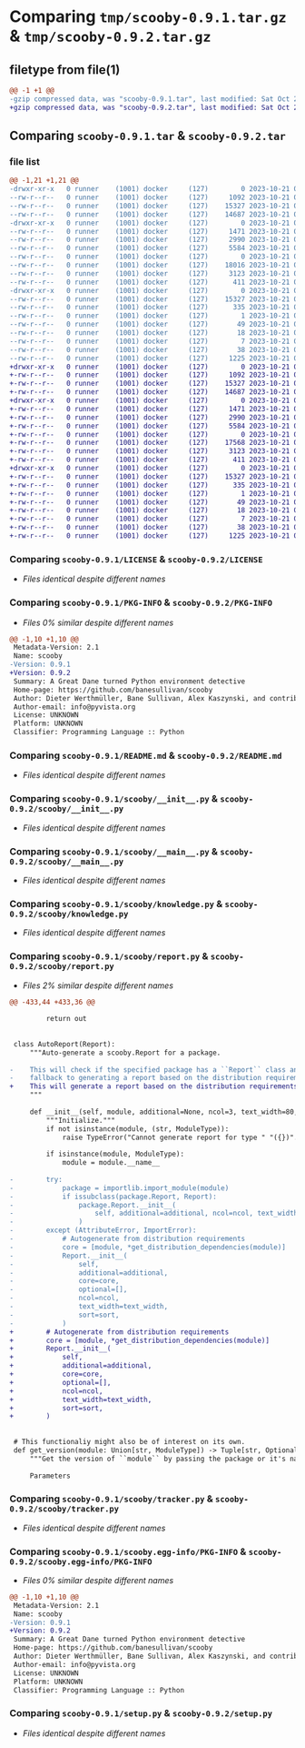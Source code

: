 # Comparing `tmp/scooby-0.9.1.tar.gz` & `tmp/scooby-0.9.2.tar.gz`

## filetype from file(1)

```diff
@@ -1 +1 @@
-gzip compressed data, was "scooby-0.9.1.tar", last modified: Sat Oct 21 00:18:38 2023, max compression
+gzip compressed data, was "scooby-0.9.2.tar", last modified: Sat Oct 21 00:34:36 2023, max compression
```

## Comparing `scooby-0.9.1.tar` & `scooby-0.9.2.tar`

### file list

```diff
@@ -1,21 +1,21 @@
-drwxr-xr-x   0 runner    (1001) docker     (127)        0 2023-10-21 00:18:38.518021 scooby-0.9.1/
--rw-r--r--   0 runner    (1001) docker     (127)     1092 2023-10-21 00:18:04.000000 scooby-0.9.1/LICENSE
--rw-r--r--   0 runner    (1001) docker     (127)    15327 2023-10-21 00:18:38.518021 scooby-0.9.1/PKG-INFO
--rw-r--r--   0 runner    (1001) docker     (127)    14687 2023-10-21 00:18:04.000000 scooby-0.9.1/README.md
-drwxr-xr-x   0 runner    (1001) docker     (127)        0 2023-10-21 00:18:38.518021 scooby-0.9.1/scooby/
--rw-r--r--   0 runner    (1001) docker     (127)     1471 2023-10-21 00:18:04.000000 scooby-0.9.1/scooby/__init__.py
--rw-r--r--   0 runner    (1001) docker     (127)     2990 2023-10-21 00:18:04.000000 scooby-0.9.1/scooby/__main__.py
--rw-r--r--   0 runner    (1001) docker     (127)     5584 2023-10-21 00:18:04.000000 scooby-0.9.1/scooby/knowledge.py
--rw-r--r--   0 runner    (1001) docker     (127)        0 2023-10-21 00:18:04.000000 scooby-0.9.1/scooby/py.typed
--rw-r--r--   0 runner    (1001) docker     (127)    18016 2023-10-21 00:18:04.000000 scooby-0.9.1/scooby/report.py
--rw-r--r--   0 runner    (1001) docker     (127)     3123 2023-10-21 00:18:04.000000 scooby-0.9.1/scooby/tracker.py
--rw-r--r--   0 runner    (1001) docker     (127)      411 2023-10-21 00:18:38.000000 scooby-0.9.1/scooby/version.py
-drwxr-xr-x   0 runner    (1001) docker     (127)        0 2023-10-21 00:18:38.518021 scooby-0.9.1/scooby.egg-info/
--rw-r--r--   0 runner    (1001) docker     (127)    15327 2023-10-21 00:18:38.000000 scooby-0.9.1/scooby.egg-info/PKG-INFO
--rw-r--r--   0 runner    (1001) docker     (127)      335 2023-10-21 00:18:38.000000 scooby-0.9.1/scooby.egg-info/SOURCES.txt
--rw-r--r--   0 runner    (1001) docker     (127)        1 2023-10-21 00:18:38.000000 scooby-0.9.1/scooby.egg-info/dependency_links.txt
--rw-r--r--   0 runner    (1001) docker     (127)       49 2023-10-21 00:18:38.000000 scooby-0.9.1/scooby.egg-info/entry_points.txt
--rw-r--r--   0 runner    (1001) docker     (127)       18 2023-10-21 00:18:38.000000 scooby-0.9.1/scooby.egg-info/requires.txt
--rw-r--r--   0 runner    (1001) docker     (127)        7 2023-10-21 00:18:38.000000 scooby-0.9.1/scooby.egg-info/top_level.txt
--rw-r--r--   0 runner    (1001) docker     (127)       38 2023-10-21 00:18:38.518021 scooby-0.9.1/setup.cfg
--rw-r--r--   0 runner    (1001) docker     (127)     1225 2023-10-21 00:18:04.000000 scooby-0.9.1/setup.py
+drwxr-xr-x   0 runner    (1001) docker     (127)        0 2023-10-21 00:34:36.066035 scooby-0.9.2/
+-rw-r--r--   0 runner    (1001) docker     (127)     1092 2023-10-21 00:34:19.000000 scooby-0.9.2/LICENSE
+-rw-r--r--   0 runner    (1001) docker     (127)    15327 2023-10-21 00:34:36.066035 scooby-0.9.2/PKG-INFO
+-rw-r--r--   0 runner    (1001) docker     (127)    14687 2023-10-21 00:34:19.000000 scooby-0.9.2/README.md
+drwxr-xr-x   0 runner    (1001) docker     (127)        0 2023-10-21 00:34:36.062035 scooby-0.9.2/scooby/
+-rw-r--r--   0 runner    (1001) docker     (127)     1471 2023-10-21 00:34:19.000000 scooby-0.9.2/scooby/__init__.py
+-rw-r--r--   0 runner    (1001) docker     (127)     2990 2023-10-21 00:34:19.000000 scooby-0.9.2/scooby/__main__.py
+-rw-r--r--   0 runner    (1001) docker     (127)     5584 2023-10-21 00:34:19.000000 scooby-0.9.2/scooby/knowledge.py
+-rw-r--r--   0 runner    (1001) docker     (127)        0 2023-10-21 00:34:19.000000 scooby-0.9.2/scooby/py.typed
+-rw-r--r--   0 runner    (1001) docker     (127)    17568 2023-10-21 00:34:19.000000 scooby-0.9.2/scooby/report.py
+-rw-r--r--   0 runner    (1001) docker     (127)     3123 2023-10-21 00:34:19.000000 scooby-0.9.2/scooby/tracker.py
+-rw-r--r--   0 runner    (1001) docker     (127)      411 2023-10-21 00:34:35.000000 scooby-0.9.2/scooby/version.py
+drwxr-xr-x   0 runner    (1001) docker     (127)        0 2023-10-21 00:34:36.066035 scooby-0.9.2/scooby.egg-info/
+-rw-r--r--   0 runner    (1001) docker     (127)    15327 2023-10-21 00:34:35.000000 scooby-0.9.2/scooby.egg-info/PKG-INFO
+-rw-r--r--   0 runner    (1001) docker     (127)      335 2023-10-21 00:34:36.000000 scooby-0.9.2/scooby.egg-info/SOURCES.txt
+-rw-r--r--   0 runner    (1001) docker     (127)        1 2023-10-21 00:34:35.000000 scooby-0.9.2/scooby.egg-info/dependency_links.txt
+-rw-r--r--   0 runner    (1001) docker     (127)       49 2023-10-21 00:34:35.000000 scooby-0.9.2/scooby.egg-info/entry_points.txt
+-rw-r--r--   0 runner    (1001) docker     (127)       18 2023-10-21 00:34:35.000000 scooby-0.9.2/scooby.egg-info/requires.txt
+-rw-r--r--   0 runner    (1001) docker     (127)        7 2023-10-21 00:34:35.000000 scooby-0.9.2/scooby.egg-info/top_level.txt
+-rw-r--r--   0 runner    (1001) docker     (127)       38 2023-10-21 00:34:36.066035 scooby-0.9.2/setup.cfg
+-rw-r--r--   0 runner    (1001) docker     (127)     1225 2023-10-21 00:34:19.000000 scooby-0.9.2/setup.py
```

### Comparing `scooby-0.9.1/LICENSE` & `scooby-0.9.2/LICENSE`

 * *Files identical despite different names*

### Comparing `scooby-0.9.1/PKG-INFO` & `scooby-0.9.2/PKG-INFO`

 * *Files 0% similar despite different names*

```diff
@@ -1,10 +1,10 @@
 Metadata-Version: 2.1
 Name: scooby
-Version: 0.9.1
+Version: 0.9.2
 Summary: A Great Dane turned Python environment detective
 Home-page: https://github.com/banesullivan/scooby
 Author: Dieter Werthmüller, Bane Sullivan, Alex Kaszynski, and contributors
 Author-email: info@pyvista.org
 License: UNKNOWN
 Platform: UNKNOWN
 Classifier: Programming Language :: Python
```

### Comparing `scooby-0.9.1/README.md` & `scooby-0.9.2/README.md`

 * *Files identical despite different names*

### Comparing `scooby-0.9.1/scooby/__init__.py` & `scooby-0.9.2/scooby/__init__.py`

 * *Files identical despite different names*

### Comparing `scooby-0.9.1/scooby/__main__.py` & `scooby-0.9.2/scooby/__main__.py`

 * *Files identical despite different names*

### Comparing `scooby-0.9.1/scooby/knowledge.py` & `scooby-0.9.2/scooby/knowledge.py`

 * *Files identical despite different names*

### Comparing `scooby-0.9.1/scooby/report.py` & `scooby-0.9.2/scooby/report.py`

 * *Files 2% similar despite different names*

```diff
@@ -433,44 +433,36 @@
 
         return out
 
 
 class AutoReport(Report):
     """Auto-generate a scooby.Report for a package.
 
-    This will check if the specified package has a ``Report`` class and use that or
-    fallback to generating a report based on the distribution requirements of the package.
+    This will generate a report based on the distribution requirements of the package.
     """
 
     def __init__(self, module, additional=None, ncol=3, text_width=80, sort=False):
         """Initialize."""
         if not isinstance(module, (str, ModuleType)):
             raise TypeError("Cannot generate report for type " "({})".format(type(module)))
 
         if isinstance(module, ModuleType):
             module = module.__name__
 
-        try:
-            package = importlib.import_module(module)
-            if issubclass(package.Report, Report):
-                package.Report.__init__(
-                    self, additional=additional, ncol=ncol, text_width=text_width, sort=sort
-                )
-        except (AttributeError, ImportError):
-            # Autogenerate from distribution requirements
-            core = [module, *get_distribution_dependencies(module)]
-            Report.__init__(
-                self,
-                additional=additional,
-                core=core,
-                optional=[],
-                ncol=ncol,
-                text_width=text_width,
-                sort=sort,
-            )
+        # Autogenerate from distribution requirements
+        core = [module, *get_distribution_dependencies(module)]
+        Report.__init__(
+            self,
+            additional=additional,
+            core=core,
+            optional=[],
+            ncol=ncol,
+            text_width=text_width,
+            sort=sort,
+        )
 
 
 # This functionaliy might also be of interest on its own.
 def get_version(module: Union[str, ModuleType]) -> Tuple[str, Optional[str]]:
     """Get the version of ``module`` by passing the package or it's name.
 
     Parameters
```

### Comparing `scooby-0.9.1/scooby/tracker.py` & `scooby-0.9.2/scooby/tracker.py`

 * *Files identical despite different names*

### Comparing `scooby-0.9.1/scooby.egg-info/PKG-INFO` & `scooby-0.9.2/scooby.egg-info/PKG-INFO`

 * *Files 0% similar despite different names*

```diff
@@ -1,10 +1,10 @@
 Metadata-Version: 2.1
 Name: scooby
-Version: 0.9.1
+Version: 0.9.2
 Summary: A Great Dane turned Python environment detective
 Home-page: https://github.com/banesullivan/scooby
 Author: Dieter Werthmüller, Bane Sullivan, Alex Kaszynski, and contributors
 Author-email: info@pyvista.org
 License: UNKNOWN
 Platform: UNKNOWN
 Classifier: Programming Language :: Python
```

### Comparing `scooby-0.9.1/setup.py` & `scooby-0.9.2/setup.py`

 * *Files identical despite different names*

